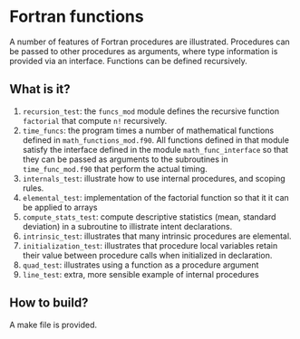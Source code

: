 Fortran functions
=================

A number of features of Fortran procedures are illustrated.  Procedures
can be passed to other procedures as arguments, where type information is
provided via an interface.  Functions can be defined recursively.

What is it?
-----------
1. `recursion_test`: the `funcs_mod` module defines the recursive function
    `factorial` that compute `n!` recursively.
1. `time_funcs`: the program times a number of mathematical functions
    defined in `math_functions_mod.f90`.  All functions defined in that
    module satisfy the interface defined in the module 
    `math_func_interface` so that they can be passed as arguments to
    the subroutines in `time_func_mod.f90` that perform the actual timing.
1. `internals_test`: illustrate how to use internal procedures, and
    scoping rules.
1. `elemental_test`: implementation of the factorial function so that it
    it can be applied to arrays
1. `compute_stats_test`: compute descriptive statistics (mean, standard
    deviation) in a subroutine to illistrate intent declarations.
1. `intrinsic_test`: illustrates that many intrinsic procedures are
    elemental.
1. `initialization_test`: illustrates that procedure local variables
    retain their value between procedure calls when initialized in
    declaration.
1. `quad_test`: illustrates using a function as a procedure argument
1. `line_test`: extra, more sensible example of internal procedures

How to build?
-------------
A make file is provided.
